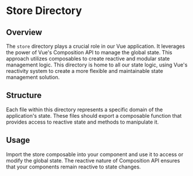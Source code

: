 # Store Directory

## Overview

The `store` directory plays a crucial role in our Vue application. It leverages the power of Vue's Composition API to manage the global state. This approach utilizes composables to create reactive and modular state management logic. This directory is home to all our state logic, using Vue's reactivity system to create a more flexible and maintainable state management solution.

## Structure

Each file within this directory represents a specific domain of the application's state. These files should export a composable function that provides access to reactive state and methods to manipulate it.

## Usage

Import the store composable into your component and use it to access or modify the global state. The reactive nature of Composition API ensures that your components remain reactive to state changes.
